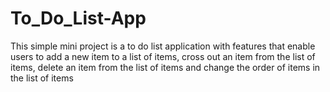 # To_Do_List-App

 This simple mini project is a to do list application with features that enable users to add a new item to a list of items, cross out an item from the list of items, delete an item from the list of items and change the order of items in the list of items
